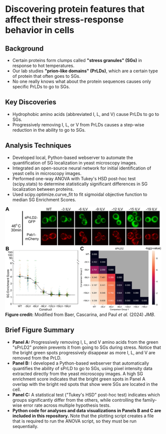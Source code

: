 # Discovering protein features that affect their stress-response behavior in cells
## Background
- Certain proteins form clumps called **"stress granules" (SGs)** in response to hot temperatures.
- Our lab studies **"prion-like domains" (PrLDs)**, which are a certain type of protein that often goes to SGs.
- No one really knows what about the protein sequences causes only specific PrLDs to go to SGs.

## Key Discoveries
- Hydrophobic amino acids (abbreviated I, L, and V) cause PrLDs to go to SGs.
- Progressively removing I, L, or V from PrLDs causes a step-wise reduction in the ability to go to SGs.

## Analysis Techniques
- Developed local, Python-based webserver to automate the quantification of SG localization in yeast microscopy images.
- Integrated an open-source neural network for initial identification of yeast cells in microscopy images.
- Performed one-way ANOVA with Tukey's HSD post-hoc test (scipy.stats) to determine statistically significant differences in SG localization between proteins.
- Used scipy.optimize.curve_fit to fit sigmoidal objective function to median SG Enrichment Scores.

![SG figure](https://github.com/seancascarina/One_Figure_Summaries/blob/main/2024_JMB/SG_figure.png)
**Figure credit:** Modified from Baer, Cascarina, and Paul *et al.* (2024) *JMB*.

## Brief Figure Summary
- **Panel A:** Progressively removing I, L, and V amino acids from the green "sPrLD2" protein prevents it from going to SGs during stress. Notice that the bright green spots progressively disappear as more I, L, and V are removed from the PrLD.
- **Panel B:** I developed a Python-based webserver that automatically quantifies the ability of sPrLD to go to SGs, using pixel intensity data extracted directly from the yeast microscopy images. A high SG enrichment score indicates that the bright green spots in Panel A overlap with the bright red spots that show were SGs are located in the cell.
- **Panel C:** A statistical test ("Tukey's HSD" post-hoc test) indicates which groups significantly differ from the others, while controlling the family-wise error rate across multiple hypothesis tests.
- **Python code for analyses and data visualizations in Panels B and C are included in this repository.** Note that the plotting script creates a file that is required to run the ANOVA script, so they must be run sequentially.